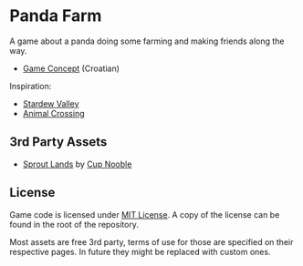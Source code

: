 # Panda Farm

A game about a panda doing some farming and making friends along the way.

- [Game Concept](./doc/koncept_igre.pdf) (Croatian)

Inspiration:
- [Stardew Valley](https://www.stardewvalley.net/)
- [Animal Crossing](https://animalcrossing.nintendo.com/)

## 3rd Party Assets

- [Sprout Lands](https://cupnooble.itch.io/sprout-lands-asset-pack) by
  [Cup Nooble](https://cupnooble.carrd.co/)

## License

Game code is licensed under [MIT License](./LICENSE). A copy of the license can
be found in the root of the repository.

Most assets are free 3rd party, terms of use for those are specified on their
respective pages. In future they might be replaced with custom ones.
